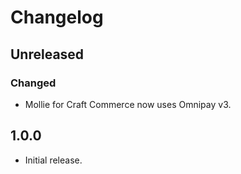 Changelog
=========
## Unreleased

### Changed
- Mollie for Craft Commerce now uses Omnipay v3.

## 1.0.0

- Initial release.
